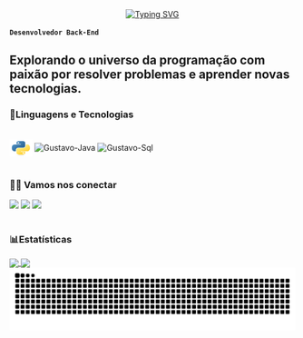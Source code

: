 <div align="center">
  <a href="https://git.io/typing-svg">
    <img src="https://readme-typing-svg.demolab.com?font=Fira+Code&weight=500&size=30&pause=2000&color=ffffff&center=true&vCenter=true&random=false&width=524&lines=%F0%9F%91%8B+Eae!+Sou+Gustavo+de+Souza" alt="Typing SVG">
  </a>
</div>

**`Desenvolvedor Back-End`**

Explorando o universo da programação com paixão por resolver problemas e aprender novas tecnologias.
---
### 👾Linguagens e Tecnologias 
<div style="display: inline_block"><br>
  <img align="center" alt="Gustavo-Python" height="30" width="40" src="https://raw.githubusercontent.com/devicons/devicon/master/icons/python/python-original.svg">
    <img align="center" alt="Gustavo-Java" height="30" width="40" <img src="https://cdn.jsdelivr.net/gh/devicons/devicon@latest/icons/java/java-original.svg">
  <img align="center" alt="Gustavo-Sql" height="40" width="50" <img src="https://cdn.jsdelivr.net/gh/devicons/devicon@latest/icons/mysql/mysql-original-wordmark.svg">
</div>
<br>

### 🙋‍♂️ Vamos nos conectar 
<div> 
 <a href="https://wa.me/5581992343816" target="_blank"><img src="https://img.shields.io/badge/WhatsApp-25D366?style=for-the-badge&logo=whatsapp&logoColor=white" target="_blank"></a> 
  <a href = "mailto:gustavodesouza1301@gmail.com"><img src="https://img.shields.io/badge/-Gmail-%23333?style=for-the-badge&logo=gmail&logoColor=red" target="_blank"></a>
  <a href="https://www.linkedin.com/in/gustavo-souza13/" target="_blank"><img src="https://img.shields.io/badge/-LinkedIn-%230077B5?style=for-the-badge&logo=linkedin&logoColor=white" target="_blank"></a>   
</div>
<br>
<h3 align="left">📊Estatísticas</h3> 
<div>
<a href="https://github.com/GustavoSouza1301/github-readme-stats">
  <img height=180 align="center" src="https://github-readme-stats.vercel.app/api?username=GustavoSouza1301&show_icons=true&theme=tokyonight&include_all_commits=true&locale=pt-br" />
</a>
<a href="https://github.com/GustavoSouza1301/convoychat">
  <img height=180 align="center" src="https://github-readme-stats.vercel.app/api/top-langs?username=GustavoSouza1301&layout=compact&langs_count=8&card_width=320&show_icons=true&theme=tokyonight&include_all_commits=true&locale=pt-br" />
</a>
</div>

<picture align="center">
  <source media="(prefers-color-scheme: dark)" srcset="https://raw.githubusercontent.com/GuilhermeEnrique18/GuilhermeEnrique18/output/github-contribution-grid-snake-dark.svg">
  <source media="(prefers-color-scheme: light)" srcset="https://raw.githubusercontent.com/GuilhermeEnrique18/GuilhermeEnrique18/output/github-contribution-grid-snake-dark.svg">
  <img align="center" alt="github contribution grid snake animation" src="https://raw.githubusercontent.com/GuilhermeEnrique18/GuilhermeEnrique18/output/github-contribution-grid-snake.svg">
</picture>
